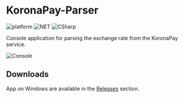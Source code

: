 # KoronaPay-Parser
![platform](https://img.shields.io/badge/Platform-.NET-%23b158f5)
![NET](https://img.shields.io/badge/.NET-6.0-%233bdbab)
![CSharp](https://img.shields.io/badge/C%23-10.0-%235b51e8)

Console application for parsing the exchange rate from the KoronaPay service.

![Console](https://cdn.discordapp.com/attachments/828381311831375914/1067061890322268160/110.PNG)

## Downloads
App on Windows are available in the [Releases](https://github.com/AnMSLbR/KoronaPay-Parser/releases) section.
